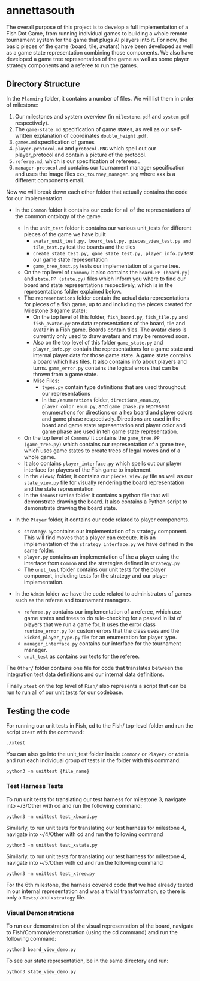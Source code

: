 # annettasouth

The overall purpose of this project is to develop a full implementation of a Fish Dot Game, from running individual
games to building a whole remote tournament system for the game that plugs AI players into it. For now, the basic
pieces of the game (board, tile, avatars) have been developed as well as a game state representation combining
those components. We also have developed a game tree representation of the game as well as some player
strategy components and a referee to run the games.

## Directory Structure

In the `Planning` folder, it contains a number of files. We will list them in order of milestone:
1. Our milestones and system overview (in `milestone.pdf` and `system.pdf` respectively).
2. The `game-state.md` specification of game states, as well as our self-written explanation of coordinates
`double_height.pdf`.
3. `games.md` specification of games
4. `player-protocol.md` and `protocol.PNG` which spell out our player_protocol and 
contain a picture of the protocol.
5. `referee.md`, which is our specification of referees . 
6. `manager-protocol.md` contains our tournament manager specification and uses the image files `xxx_tourney_manager.png`
where xxx is a different components email.

Now we will break down each other folder that actually contains the code for our implementation

- In the `Common` folder it contains our code for all of the representations of the common ontology of the game.
    
    - In the `unit_test` folder it contains our various unit_tests for different pieces of the game we have built
        - `avatar_unit_test.py, board_test.py, pieces_view_test.py and tile_test.py` test the boards and the tiles
        - `create_state_test.py, game_state_test.py, player_info.py` test our game state representation
        - `game_tree_test.py` tests our implementation of a game tree.
    - On the top level of `Common/` it also contains the `board.PP (board.py)` and `state.PP (state.py)` files which inform
      you where to find our board and state representations respectively, which is in the representations folder explained below.
    - The `representations` folder contain the actual data representations for pieces of a fish game, up to and including
      the pieces created for Milestone 3 (game state):
        - On the top level of this folder, `fish_board.py`, `fish_tile.py` and `fish_avatar.py` are data representations
          of the board, tile and avatar in a Fish game. Boards contain tiles. The avatar class is currently only used
          to draw avatars and may be removed soon.
        - Also on the top level of this folder `game_state.py` and `player_info.py `contain the representations for a game state and internal
          player data for those game state. A game state contains a board which has tiles. It also contains info about players and turns. 
          `game_error.py` contains the logical errors that can be thrown from a game state.
        - Misc Files:
            - `types.py` contain type definitions that are used throughout our representations
            - In the `/enumerations` folder, `directions_enum.py`, `player_color_enum.py`, and `game_phase.py` represent enumerations
              for directions on a hex board and player colors and game phase respectively. Directions are used
              in the board and game state representation and player color and game phase are used in teh game
              state representation.
    - On the top level of `Common/` it contains the `game_tree.PP (game_tree.py)` which contains our representation
      of a game tree, which uses game states to create trees of legal moves and of a whole game.
    - It also contains `player_interface.py` which spells out our player interface for players of the Fish game 
      to implement.
    - In the `views/` folder, it contains our `pieces_view.py` file as well as our `state_view.py` file for visually rendering
      the board representation and the state representation
    - In the `demonstration` folder it contains a python file that will demonstrate drawing the board.
      It also contains a Python script to demonstrate drawing the board state.

- In the `Player` folder, it contains our code related to player components.
    - `strategy.py`contains our implementation of a strategy component. This will find
      moves that a player can execute. It is an implementation of the `strategy_interface.py` we have defined in
      the same folder.
    - `player.py` contains an implementation of the a player using the interface from `Common` and the strategies
      defined in `strategy.py`
    - The `unit_test` folder contains our unit tests for the player component, including tests for the
      strategy and our player implementation.

- In the `Admin` folder we have the code related to administrators of games such as the referee and tournament managers.
    - `referee.py` contains our implementation of a referee, which use game states and trees to do rule-checking
    for a passed in list of players that we run a game for. It uses the error class `runtime_error.py` for custom
    errors that the class uses and the `kicked_player_type.py` file for an enumeration for player type.
    - `manager_interface.py` contains our interface for the tournament manager.
    - `unit_test` as contains our tests for the referee.

The `Other/` folder contains one file for code that translates between the integration test data definitions and
our internal data definitions.

Finally `xtest` on the top level of `Fish/` also represents a script that can
be run to run all of our unit tests for our codebase.


## Testing the code

For running our unit tests in Fish, cd to the Fish/ top-level folder and run
the script `xtest` with the command:

`./xtest`

You can also go into the unit_test folder inside `Common/` or `Player/` or `Admin`
and run each individual group of tests in the folder with this command:

`python3 -m unittest {file_name}`

### Test Harness Tests

To run unit tests for translating our test harness for milestone 3, navigate into 
~/3/Other with cd and run the following command:

`python3 -m unittest test_xboard.py`

Similarly, to run unit tests for translating our test harness for milestone 4, navigate into 
~/4/Other with cd and run the following command

`python3 -m unittest test_xstate.py`

Similarly, to run unit tests for translating our test harness for milestone 4, navigate into 
~/5/Other with cd and run the following command

`python3 -m unittest test_xtree.py`

For the 6th milestone, the harness covered code that we had already tested in our internal representation and was
a trivial transformation, so there is only a `Tests/` and `xstrategy` file.

### Visual Demonstrations

To run our demonstration of the visual representation of the board, navigate
to Fish/Common/demonstration (using the cd command) amd run the following command:

`python3 board_view_demo.py`

To see our state representation, be in the same directory and run:

`python3 state_view_demo.py`
